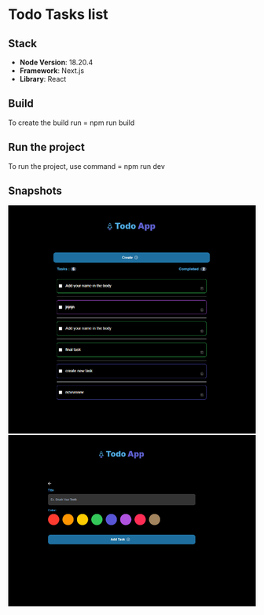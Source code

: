 
# Todo Tasks list

## Stack
- **Node Version**: 18.20.4
- **Framework**:  Next.js
- **Library**: React

## Build
To create the build run = npm run build

## Run the project
To run the project, use command = npm run dev

## Snapshots

![Project image 1](./src/assets/project/todo1.png)
![Project image 2](./src/assets/project/todo2.PNG)
